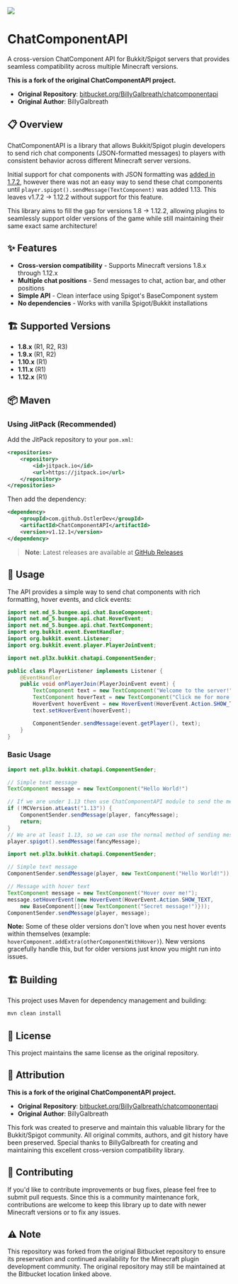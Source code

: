 [![](https://jitpack.io/v/OstlerDev/ChatComponentAPI.svg)](https://jitpack.io/#OstlerDev/ChatComponentAPI)

# ChatComponentAPI

A cross-version ChatComponent API for Bukkit/Spigot servers that provides seamless compatibility across multiple Minecraft versions.

**This is a fork of the original ChatComponentAPI project.**

- **Original Repository**: [bitbucket.org/BillyGalbreath/chatcomponentapi](https://bitbucket.org/BillyGalbreath/chatcomponentapi/src/master/)
- **Original Author**: BillyGalbreath

## 📋 Overview

ChatComponentAPI is a library that allows Bukkit/Spigot plugin developers to send rich chat components (JSON-formatted messages) to players with consistent behavior across different Minecraft server versions.

Initial support for chat components with JSON formatting was [added in 1.7.2](https://minecraft.wiki/w/Java_Edition_13w37a#General), however there was not an easy way to send these chat components until `player.spigot().sendMessage(TextComponent)` was added 1.13. This leaves v1.7.2 -> 1.12.2 without support for this feature.

This library aims to fill the gap for versions 1.8 -> 1.12.2, allowing plugins to seamlessly support older versions of the game while still maintaining their same exact same architecture!

## ✨ Features

- **Cross-version compatibility** - Supports Minecraft versions 1.8.x through 1.12.x
- **Multiple chat positions** - Send messages to chat, action bar, and other positions
- **Simple API** - Clean interface using Spigot's BaseComponent system
- **No dependencies** - Works with vanilla Spigot/Bukkit installations

## 🏗️ Supported Versions

- **1.8.x** (R1, R2, R3)
- **1.9.x** (R1, R2)
- **1.10.x** (R1)
- **1.11.x** (R1)
- **1.12.x** (R1)

## 📦 Maven

### Using JitPack (Recommended)

Add the JitPack repository to your `pom.xml`:

```xml
<repositories>
    <repository>
        <id>jitpack.io</id>
        <url>https://jitpack.io</url>
    </repository>
</repositories>
```

Then add the dependency:

```xml
<dependency>
    <groupId>com.github.OstlerDev</groupId>
    <artifactId>ChatComponentAPI</artifactId>
    <version>v1.12.1</version>
</dependency>
```

> **Note**: Latest releases are available at [GitHub Releases](https://github.com/OstlerDev/ChatComponentAPI/releases)

## 🔧 Usage

The API provides a simple way to send chat components with rich formatting, hover events, and click events:

```java
import net.md_5.bungee.api.chat.BaseComponent;
import net.md_5.bungee.api.chat.HoverEvent;
import net.md_5.bungee.api.chat.TextComponent;
import org.bukkit.event.EventHandler;
import org.bukkit.event.Listener;
import org.bukkit.event.player.PlayerJoinEvent;

import net.pl3x.bukkit.chatapi.ComponentSender;

public class PlayerListener implements Listener {
    @EventHandler
    public void onPlayerJoin(PlayerJoinEvent event) {
        TextComponent text = new TextComponent("Welcome to the server!");
        TextComponent hoverText = new TextComponent("Click me for more info :)");
        HoverEvent hoverEvent = new HoverEvent(HoverEvent.Action.SHOW_TEXT, new BaseComponent[]{hoverText});
        text.setHoverEvent(hoverEvent);

        ComponentSender.sendMessage(event.getPlayer(), text);
    }
}
```

### Basic Usage


```java
import net.pl3x.bukkit.chatapi.ComponentSender;

// Simple text message
TextComponent message = new TextComponent("Hello World!")

// If we are under 1.13 then use ChatComponentAPI module to send the message 
if (!MCVersion.atLeast("1.13")) {
    ComponentSender.sendMessage(player, fancyMessage);
    return; 
}
// We are at least 1.13, so we can use the normal method of sending messages
player.spigot().sendMessage(fancyMessage);
```

```java
import net.pl3x.bukkit.chatapi.ComponentSender;

// Simple text message
ComponentSender.sendMessage(player, new TextComponent("Hello World!"));

// Message with hover text
TextComponent message = new TextComponent("Hover over me!");
message.setHoverEvent(new HoverEvent(HoverEvent.Action.SHOW_TEXT, 
    new BaseComponent[]{new TextComponent("Secret message!")}));
ComponentSender.sendMessage(player, message);
```


**Note:** Some of these older versions don't love when you nest hover events within themselves (example: `hoverComponent.addExtra(otherComponentWithHover)`). New versions gracefully handle this, but for older versions just know you might run into issues.

## 🏗️ Building

This project uses Maven for dependency management and building:

```bash
mvn clean install
```

## 📜 License

This project maintains the same license as the original repository.

## 🙏 Attribution

**This is a fork of the original ChatComponentAPI project.**

- **Original Repository**: [bitbucket.org/BillyGalbreath/chatcomponentapi](https://bitbucket.org/BillyGalbreath/chatcomponentapi/src/master/)
- **Original Author**: BillyGalbreath

This fork was created to preserve and maintain this valuable library for the Bukkit/Spigot community. All original commits, authors, and git history have been preserved. Special thanks to BillyGalbreath for creating and maintaining this excellent cross-version compatibility library.

## 🤝 Contributing

If you'd like to contribute improvements or bug fixes, please feel free to submit pull requests. Since this is a community maintenance fork, contributions are welcome to keep this library up to date with newer Minecraft versions or to fix any issues.

## ⚠️ Note

This repository was forked from the original Bitbucket repository to ensure its preservation and continued availability for the Minecraft plugin development community. The original repository may still be maintained at the Bitbucket location linked above. 
